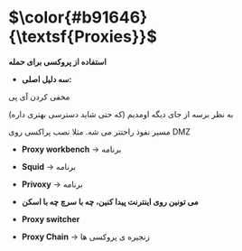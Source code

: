 $\color{#b91646}{\textsf{Proxies}}$
===================================

**استفاده از پروکسی برای حمله**

- **سه دلیل اصلی:**
  
مخفی کردن آی پی

به نظر برسه از جای دیگه اومدیم (که حتی شاید دسترسی بهتری داره)

مسیر نفوذ راحتتر می شه. مثلا نصب پراکسی روی DMZ

- **Proxy workbench** -> برنامه
- **Squid** -> برنامه
- **Privoxy** -> برنامه
- **می تونین روی اینترنت پیدا کنین، چه با سرچ چه با اسکن**
- **Proxy switcher**

- **Proxy Chain** -> زنجیره ی پروکسی ها
